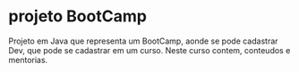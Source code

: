 # projeto BootCamp 
Projeto em Java que representa um BootCamp, aonde se pode cadastrar Dev, que pode se cadastrar em um curso.
Neste curso contem, conteudos e mentorias.
